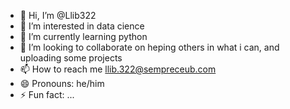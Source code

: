 - 👋 Hi, I’m @Llib322
- 👀 I’m interested in data cience
- 🌱 I’m currently learning python
- 💞️ I’m looking to collaborate on heping others in what i can, and uploading some projects
- 📫 How to reach me llib.322@sempreceub.com
- 😄 Pronouns: he/him
- ⚡ Fun fact: ...

<!---
Llib322/Llib322 is a ✨ special ✨ repository because its `README.md` (this file) appears on your GitHub profile.
You can click the Preview link to take a look at your changes.
--->
